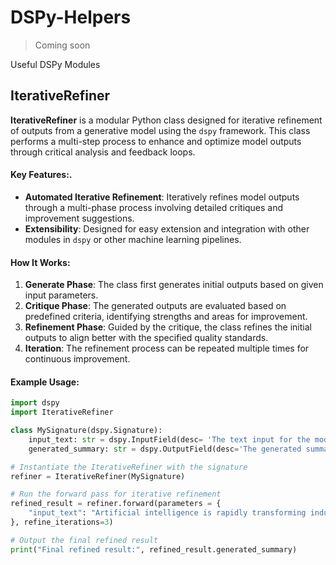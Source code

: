 # DSPy-Helpers

> Coming soon

Useful DSPy Modules

## IterativeRefiner

**IterativeRefiner** is a modular Python class designed for iterative refinement of outputs from a generative model using the `dspy` framework. This class performs a multi-step process to enhance and optimize model outputs through critical analysis and feedback loops.

#### Key Features:.
- **Automated Iterative Refinement**: Iteratively refines model outputs through a multi-phase process involving detailed critiques and improvement suggestions.
- **Extensibility**: Designed for easy extension and integration with other modules in `dspy` or other machine learning pipelines.

#### How It Works:
1. **Generate Phase**: The class first generates initial outputs based on given input parameters.
2. **Critique Phase**: The generated outputs are evaluated based on predefined criteria, identifying strengths and areas for improvement.
3. **Refinement Phase**: Guided by the critique, the class refines the initial outputs to align better with the specified quality standards.
4. **Iteration**: The refinement process can be repeated multiple times for continuous improvement.

#### Example Usage:
```python
import dspy
import IterativeRefiner

class MySignature(dspy.Signature):
    input_text: str = dspy.InputField(desc= 'The text input for the model')
    generated_summary: str = dspy.OutputField(desc='The generated summary of the input text'})

# Instantiate the IterativeRefiner with the signature
refiner = IterativeRefiner(MySignature)

# Run the forward pass for iterative refinement
refined_result = refiner.forward(parameters = {
    "input_text": "Artificial intelligence is rapidly transforming industries by automating tasks, enhancing decision-making, and enabling innovative solutions."
}, refine_iterations=3)

# Output the final refined result
print("Final refined result:", refined_result.generated_summary)
```
